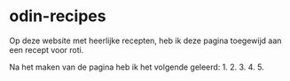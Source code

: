 # odin-recipes

Op deze website met heerlijke recepten, heb ik deze pagina toegewijd aan een recept voor roti. 

Na het maken van de pagina heb ik het volgende geleerd:
1.
2.
3.
4.
5.
